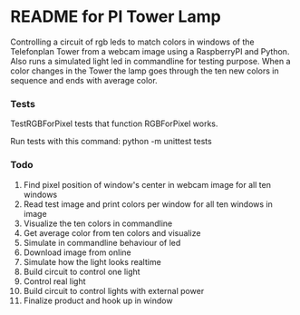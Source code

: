 # README for PI Tower Lamp
Controlling a circuit of rgb leds to match colors in windows of the Telefonplan Tower from a webcam image using a RaspberryPI and Python. Also runs a simulated light led in commandline for testing purpose.
When a color changes in the Tower the lamp goes through the ten new colors in sequence and ends with average color.

### Tests
TestRGBForPixel tests that function RGBForPixel works.

Run tests with this command:
python -m unittest tests

### Todo
1. Find pixel position of window's center in webcam image for all ten windows
1. Read test image and print colors per window for all ten windows in image
1. Visualize the ten colors in commandline
1. Get average color from ten colors and visualize
1. Simulate in commandline behaviour of led
1. Download image from online
1. Simulate how the light looks realtime
1. Build circuit to control one light
1. Control real light
1. Build circuit to control lights with external power
1. Finalize product and hook up in window